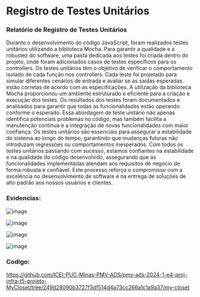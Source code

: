 # Registro de Testes Unitários

### Relatório de Registro de Testes Unitários

Durante o desenvolvimento do código JavaScript, foram realizados testes unitários utilizando a biblioteca Mocha. Para garantir a qualidade e a robustez do software, uma pasta dedicada aos testes foi criada dentro do projeto, onde foram adicionados casos de testes específicos para os controllers.
Os testes unitários têm o objetivo de verificar o comportamento isolado de cada função nos controllers. Cada teste foi projetado para simular diferentes cenários de entrada e avaliar se as saídas esperadas estão corretas de acordo com as especificações.
A utilização da biblioteca Mocha proporcionou um ambiente estruturado e eficiente para a criação e execução dos testes. Os resultados dos testes foram documentados e analisados para garantir que todas as funcionalidades estão operando conforme o esperado.
Essa abordagem de teste unitário não apenas identifica potenciais problemas no código, mas também facilita a manutenção contínua e a integração de novas funcionalidades com maior confiança.
Os testes unitários são essenciais para assegurar a estabilidade do sistema ao longo do tempo, garantindo que mudanças futuras não introduzam regressões ou comportamentos inesperados.
Com todos os testes unitários passando com sucesso, estamos confiantes na estabilidade e na qualidade do código desenvolvido, assegurando que as funcionalidades implementadas atendam aos requisitos de negócio de forma robusta e confiável. Este processo reforça o compromisso com a excelência no desenvolvimento de software e na entrega de soluções de alto padrão aos nossos usuários e clientes.

### Evidencias:

![image](https://github.com/ICEI-PUC-Minas-PMV-ADS/pmv-ads-2024-1-e4-proj-infra-t5-projeto-MyCloset/assets/106553544/4dae22b3-6929-460d-9f95-4ff03b2b74c4)

![image](https://github.com/ICEI-PUC-Minas-PMV-ADS/pmv-ads-2024-1-e4-proj-infra-t5-projeto-MyCloset/assets/106553544/a7329799-a82a-4b88-8a31-04dda81407a8)

![image](https://github.com/ICEI-PUC-Minas-PMV-ADS/pmv-ads-2024-1-e4-proj-infra-t5-projeto-MyCloset/assets/106553544/fe5879cd-5556-4615-80de-ce63dab17712)

![image](https://github.com/ICEI-PUC-Minas-PMV-ADS/pmv-ads-2024-1-e4-proj-infra-t5-projeto-MyCloset/assets/106553544/e3738b84-eb8c-4513-a59b-a4b365593c57)

### Codigo:

https://github.com/ICEI-PUC-Minas-PMV-ADS/pmv-ads-2024-1-e4-proj-infra-t5-projeto-MyCloset/tree/249d28090b3727f3df514d4a73cc266a1c1a9a37/my-closet



